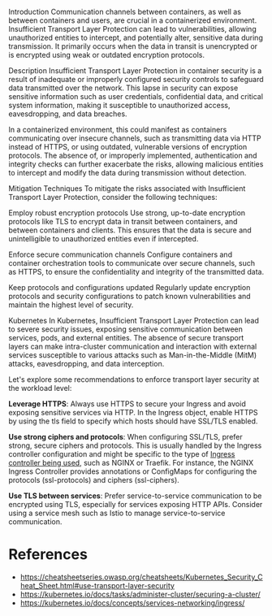 Introduction
Communication channels between containers, as well as between containers and users, are crucial in a containerized environment. Insufficient Transport Layer Protection can lead to vulnerabilities, allowing unauthorized entities to intercept, and potentially alter, sensitive data during transmission. It primarily occurs when the data in transit is unencrypted or is encrypted using weak or outdated encryption protocols.

Description
Insufficient Transport Layer Protection in container security is a result of inadequate or improperly configured security controls to safeguard data transmitted over the network. This lapse in security can expose sensitive information such as user credentials, confidential data, and critical system information, making it susceptible to unauthorized access, eavesdropping, and data breaches.

In a containerized environment, this could manifest as containers communicating over insecure channels, such as transmitting data via HTTP instead of HTTPS, or using outdated, vulnerable versions of encryption protocols. The absence of, or improperly implemented, authentication and integrity checks can further exacerbate the risks, allowing malicious entities to intercept and modify the data during transmission without detection.

Mitigation Techniques
To mitigate the risks associated with Insufficient Transport Layer Protection, consider the following techniques:

Employ robust encryption protocols
Use strong, up-to-date encryption protocols like TLS to encrypt data in transit between containers, and between containers and clients. This ensures that the data is secure and unintelligible to unauthorized entities even if intercepted.

Enforce secure communication channels
Configure containers and container orchestration tools to communicate over secure channels, such as HTTPS, to ensure the confidentiality and integrity of the transmitted data.

Keep protocols and configurations updated
Regularly update encryption protocols and security configurations to patch known vulnerabilities and maintain the highest level of security.

Kubernetes
In Kubernetes, Insufficient Transport Layer Protection can lead to severe security issues, exposing sensitive communication between services, pods, and external entities. The absence of secure transport layers can make intra-cluster communication and interaction with external services susceptible to various attacks such as Man-in-the-Middle (MitM) attacks, eavesdropping, and data interception.

Let's explore some recommendations to enforce transport layer security at the workload level:

**Leverage HTTPS**: Always use HTTPS to secure your Ingress and avoid exposing sensitive services via HTTP. In the Ingress object, enable HTTPS by using the tls field to specify which hosts should have SSL/TLS enabled.

**Use strong ciphers and protocols**: When configuring SSL/TLS, prefer strong, secure ciphers and protocols. This is usually handled by the Ingress controller configuration and might be specific to the type of [Ingress controller being used](https://kubernetes.io/docs/concepts/services-networking/ingress-controllers/), such as NGINX or Traefik. For instance, the NGINX Ingress Controller provides annotations or ConfigMaps for configuring the protocols (ssl-protocols) and ciphers (ssl-ciphers).

**Use TLS between services**: Prefer service-to-service communication to be encrypted using TLS, especially for services exposing HTTP APIs. Consider using a service mesh such as Istio to manage service-to-service communication.

# References
- https://cheatsheetseries.owasp.org/cheatsheets/Kubernetes_Security_Cheat_Sheet.html#use-transport-layer-security
- https://kubernetes.io/docs/tasks/administer-cluster/securing-a-cluster/
- https://kubernetes.io/docs/concepts/services-networking/ingress/
